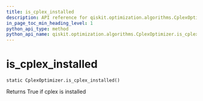 ```yaml
---
title: is_cplex_installed
description: API reference for qiskit.optimization.algorithms.CplexOptimizer.is_cplex_installed
in_page_toc_min_heading_level: 1
python_api_type: method
python_api_name: qiskit.optimization.algorithms.CplexOptimizer.is_cplex_installed
---
```


# is\_cplex\_installed

<span id="qiskit.optimization.algorithms.CplexOptimizer.is_cplex_installed" />

`static CplexOptimizer.is_cplex_installed()`

Returns True if cplex is installed

